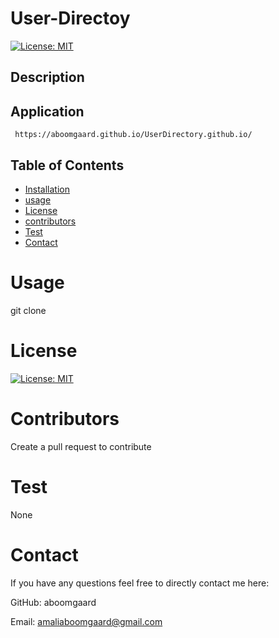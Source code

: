 # User-Directoy
[![License: MIT](https://img.shields.io/badge/License-MIT-yellow.svg)](https://opensource.org/licenses/MIT)
    
  ## Description 
    
  ## Application
     https://aboomgaard.github.io/UserDirectory.github.io/
    
  ## Table of Contents 

  * [Installation](#installation)
  * [usage](#usage)
  * [License](#license)
  * [contributors](#contributors)
  * [Test](#test)
  * [Contact](#contact)
 
  # Usage
  git clone

  # License
  [![License: MIT](https://img.shields.io/badge/License-MIT-yellow.svg)](https://opensource.org/licenses/MIT)
  
  # Contributors
  Create a pull request to contribute

  # Test
  None
  
  # Contact
  If you have any questions feel free to directly contact me here:
   
   GitHub:
   aboomgaard

   Email:
   amaliaboomgaard@gmail.com
